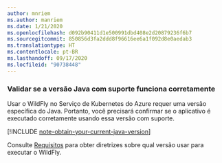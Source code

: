 ```yaml
---
author: mnriem
ms.author: manriem
ms.date: 1/21/2020
ms.openlocfilehash: d092b90411d1e500991dbd408e2d20879236f6b7
ms.sourcegitcommit: 850856d3fa2ddd8f96616ee6a1f092d8e0aedab3
ms.translationtype: HT
ms.contentlocale: pt-BR
ms.lasthandoff: 09/17/2020
ms.locfileid: "90738448"
---
```

### <a name="validate-that-the-supported-java-version-works-correctly"></a>Validar se a versão Java com suporte funciona corretamente

Usar o WildFly no Serviço de Kubernetes do Azure requer uma versão específica do Java. Portanto, você precisará confirmar se o aplicativo é executado corretamente usando essa versão com suporte.

[!INCLUDE [note-obtain-your-current-java-version](note-obtain-your-current-java-version.md)]

Consulte [Requisitos](http://docs.wildfly.org/19/Getting_Started_Guide.html#requirements) para obter diretrizes sobre qual versão usar para executar o WildFly.
